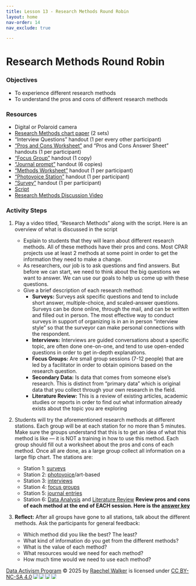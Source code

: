 ```yaml
---
title: Lesson 13 - Research Methods Round Robin
layout: home
nav-order: 14
nav_exclude: true

---
```


# Research Methods Round Robin

### Objectives
- To experience different research methods
- To understand the pros and cons of different research methods


### Resources
- Digital or Polaroid camera
- <a href = "https://drive.google.com/file/d/1cKKABjhhU8nptMDd8FEo2087nNXJRRqM/view?usp=drive_link">Research Methods chart paper</a> (2 sets)
- “Interview Questions” handout (1 per every other participant)
- <a href = "https://drive.google.com/file/d/1XKc-2J871G0qqXmReHBuYgEJWpM_4XAF/view?usp=drive_link">“Pros and Cons Worksheet”</a> and “Pros and Cons Answer Sheet” handouts (1 per participant)
- <a href = "https://drive.google.com/file/d/1XKc-2J871G0qqXmReHBuYgEJWpM_4XAF/view?usp=drive_link">“Focus Group”</a> handout (1 copy)
- <a href = "https://drive.google.com/file/d/1XKc-2J871G0qqXmReHBuYgEJWpM_4XAF/view?usp=drive_link">“Journal prompt”</a> handout (6 copies)
- <a href = "https://drive.google.com/file/d/1XKc-2J871G0qqXmReHBuYgEJWpM_4XAF/view?usp=drive_link">“Methods Worksheet”</a> handout (1 per participant)
- <a href = "https://drive.google.com/file/d/1irrgUFpKicviXZcpWnytZcPWyM_MJ5wm/view?usp=drive_link">“Photovoice Station”</a> handout (1 per participant)
- <a href = "https://drive.google.com/file/d/17sH90eRi5IQZnLgJuIOCBOXYe2Oogx8I/view?usp=drive_open">“Survey”</a> handout (1 per participant)
- <a href = "https://docs.google.com/document/d/1pxCSxhdttSgZ_frYpfwsOWuyK_DGA5Kj4U-84b5Cha0/edit?tab=t.0">Script</a>
- <a href = "https://drive.google.com/file/d/1yMiTTpKJKFGRGp7lEdnQsh2wrw08aWvu/view?usp=drive_link">Research Methods Discussion Video</a>

### Activity Steps

1. Play a video titled, “Research Methods” along with the script. Here is an overview of what is discussed in the script
    - Explain to students that they will learn about different research methods. All of these methods have their pros and cons.  Most CPAR projects use at least 2 methods at some point in order to get the information they need to make a change.
    - As researchers, our job is to ask questions and find answers. But before we can start, we need to think about the big questions we want to answer. We can use our goals to help us come up with these questions.
    - Give a brief description of each research method:
        - **Surveys:** Surveys ask specific questions and tend to include short answer, multiple-choice, and scaled-answer questions. Surveys can be done online, through the mail, and can be written and filled out in person. The most effective way to conduct surveys in support of organizing is in an in person “interview style” so that the surveyor can make personal connections with the respondent.
        - **Interviews:**  Interviews are guided conversations about a specific topic, are often done one-on-one, and tend to use open-ended questions in order to get in-depth explanations. 
        - **Focus Groups:** Are small group sessions (7-12 people) that are led by a facilitator in order to obtain opinions based on the research question. 
        - **Secondary Data:**  Is data that comes from someone else’s research. This is distinct from “primary data” which is original data that you collect through your own research in the field.
        - **Literature Review:** This is a review of existing articles, academic studies or reports in order to find out what information already exists about the topic you are exploring
2. Students will try the aforementioned research methods at different stations. Each group will be at each station for no more than 5 minutes.  Make sure the groups understand that this is to get an idea of what this method is like — it is NOT a training in how to use this method.  Each group should fill out a worksheet about the pros and cons of each method.  Once all are done, as a large group collect all information on a large flip chart. The stations are:
    - Station 1: <a href = "https://drive.google.com/file/d/17sH90eRi5IQZnLgJuIOCBOXYe2Oogx8I/view?usp=drive_link">surveys</a>
    - Station 2: <a href = "https://drive.google.com/file/d/1irrgUFpKicviXZcpWnytZcPWyM_MJ5wm/view?usp=drive_link">photovoice</a>/art-based
    - Station 3: <a href = "https://docs.google.com/document/d/1wkLcbfCshK0a_h5gvCuWsbfV-Q03SpC-/edit%23heading=h.3lyw376lyurk">interviews</a>
    - Station 4: <a href = "https://docs.google.com/document/d/1wkLcbfCshK0a_h5gvCuWsbfV-Q03SpC-/edit%23heading=h.pea57f6zd67b">focus groups</a>
    - Station 5: <a href = "https://docs.google.com/document/d/1wkLcbfCshK0a_h5gvCuWsbfV-Q03SpC-/edit%23heading=h.lskyigfwai8w">journal entries</a>
    - Station 6: <a href = "https://news.yale.edu/2020/01/30/national-survey-students-feelings-about-high-school-are-mostly-negative">Data Analysis</a> and <a href = "https://news.yale.edu/2020/01/30/national-survey-students-feelings-about-high-school-are-mostly-negative">Literature Review</a>
**Review pros and cons of each method at the end of EACH session. Here is the <a href = "https://drive.google.com/file/d/1cKKABjhhU8nptMDd8FEo2087nNXJRRqM/view?usp=drive_link">answer key</a>**

3. **Reflect:** After all groups have gone to all stations, talk about the different methods.  Ask the participants for general feedback:
    - Which method did you like the best?  The least?
    - What kind of information do you get from the different methods?
    - What is the value of each method?
    - What resources would we need for each method?
    - How much time would we need to use each method?





<a href="https://creativecommons.org">Data Activism Program</a> © 2025 by <a href="https://creativecommons.org">Raechel Walker</a> is licensed under <a href="https://creativecommons.org/licenses/by-nc-sa/4.0/">CC BY-NC-SA 4.0</a><img src="https://mirrors.creativecommons.org/presskit/icons/cc.svg" style="max-width: 1em;max-height:1em;margin-left: .2em;"><img src="https://mirrors.creativecommons.org/presskit/icons/by.svg" style="max-width: 1em;max-height:1em;margin-left: .2em;"><img src="https://mirrors.creativecommons.org/presskit/icons/nc.svg" style="max-width: 1em;max-height:1em;margin-left: .2em;"><img src="https://mirrors.creativecommons.org/presskit/icons/sa.svg" style="max-width: 1em;max-height:1em;margin-left: .2em;">